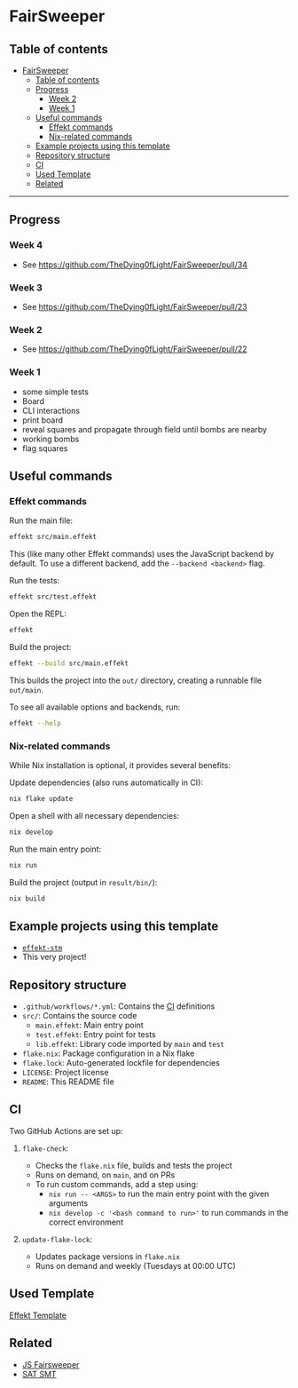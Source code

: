 # FairSweeper

## Table of contents

- [FairSweeper](#fairsweeper)
  - [Table of contents](#table-of-contents)
  - [Progress](#progress)
    - [Week 2](#week-2)
    - [Week 1](#week-1)
  - [Useful commands](#useful-commands)
    - [Effekt commands](#effekt-commands)
    - [Nix-related commands](#nix-related-commands)
  - [Example projects using this template](#example-projects-using-this-template)
  - [Repository structure](#repository-structure)
  - [CI](#ci)
  - [Used Template](#used-template)
  - [Related](#related)

---

## Progress

### Week 4
- See https://github.com/TheDying0fLight/FairSweeper/pull/34

### Week 3
- See https://github.com/TheDying0fLight/FairSweeper/pull/23

### Week 2
- See https://github.com/TheDying0fLight/FairSweeper/pull/22

### Week 1
- some simple tests
- Board
- CLI interactions
- print board
- reveal squares and propagate through field until bombs are nearby
- working bombs
- flag squares

## Useful commands

### Effekt commands

Run the main file:
```sh
effekt src/main.effekt
```
This (like many other Effekt commands) uses the JavaScript backend by default.
To use a different backend, add the `--backend <backend>` flag.

Run the tests:
```sh
effekt src/test.effekt
```

Open the REPL:
```sh
effekt
```

Build the project:
```sh
effekt --build src/main.effekt
```
This builds the project into the `out/` directory, creating a runnable file `out/main`.

To see all available options and backends, run:
```sh
effekt --help
```

### Nix-related commands

While Nix installation is optional, it provides several benefits:

Update dependencies (also runs automatically in CI):
```sh
nix flake update
```

Open a shell with all necessary dependencies:
```sh
nix develop
```

Run the main entry point:
```sh
nix run
```

Build the project (output in `result/bin/`):
```sh
nix build
```

## Example projects using this template

- [`effekt-stm`](https://github.com/jiribenes/effekt-stm)
- This very project!

## Repository structure

- `.github/workflows/*.yml`: Contains the [CI](#ci) definitions
- `src/`: Contains the source code
  - `main.effekt`: Main entry point
  - `test.effekt`: Entry point for tests
  - `lib.effekt`: Library code imported by `main` and `test`
- `flake.nix`: Package configuration in a Nix flake
- `flake.lock`: Auto-generated lockfile for dependencies
- `LICENSE`: Project license
- `README`: This README file

## CI

Two GitHub Actions are set up:

1. `flake-check`:
   - Checks the `flake.nix` file, builds and tests the project
   - Runs on demand, on `main`, and on PRs
   - To run custom commands, add a step using:
     - `nix run -- <ARGS>` to run the main entry point with the given arguments
     - `nix develop -c '<bash command to run>'` to run commands in the correct environment

2. `update-flake-lock`:
   - Updates package versions in `flake.nix`
   - Runs on demand and weekly (Tuesdays at 00:00 UTC)

## Used Template
[Effekt Template](https://github.com/jiribenes/effekt-template)

## Related
- [JS Fairsweeper](https://github.com/pwmarcz/kaboom/tree/master)
- [SAT SMT](https://smt.st/SAT_SMT_by_example.pdf)
